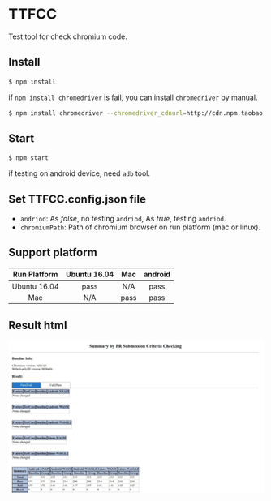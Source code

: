 # TTFCC
Test tool for check chromium code.

## Install

```sh
$ npm install
```

if `npm install chromedriver` is fail, you can install `chromedriver` by manual.

```sh
$ npm install chromedriver --chromedriver_cdnurl=http://cdn.npm.taobao.org/dist/chromedriver
```

## Start

```sh
$ npm start
```

if testing on android device, need `adb` tool.

## Set TTFCC.config.json file

* `andriod`: As *false*, no testing `andriod`, As *true*, testing `andriod`.
* `chromiumPath`: Path of chromium browser on run platform (mac or linux).

## Support platform

| Run Platform  | Ubuntu 16.04 |    Mac    |  android  |
|     :---:     |     :---:    |   :---:   |   :---:   |
| Ubuntu 16.04  |     pass     |     N/A   |    pass   |
|      Mac      |      N/A     |    pass   |    pass   |

## Result html

![result-html](./baseline/result-html.jpg)
